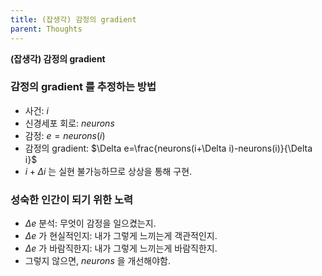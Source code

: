 ```yaml
---
title: (잡생각) 감정의 gradient
parent: Thoughts
---
```


**(잡생각) 감정의 gradient**

### 감정의 gradient 를 추정하는 방법
- 사건: $i$
- 신경세포 회로: $neurons$
- 감정: $e=neurons(i)$
- 감정의 gradient: $\Delta e=\frac{neurons(i+\Delta i)-neurons(i)}{\Delta i}$
- $i+\Delta i$ 는 실현 불가능하므로 상상을 통해 구현.

### 성숙한 인간이 되기 위한 노력
- $\Delta e$ 분석: 무엇이 감정을 일으켰는지.
- $\Delta e$ 가 현실적인지: 내가 그렇게 느끼는게 객관적인지.
- $\Delta e$ 가 바람직한지: 내가 그렇게 느끼는게 바람직한지.
- 그렇지 않으면, $neurons$ 을 개선해야함.
